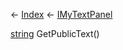 ← [Index](Api-Index) ← [IMyTextPanel](Sandbox.ModAPI.Ingame.IMyTextPanel)

[string](System.String) GetPublicText()

